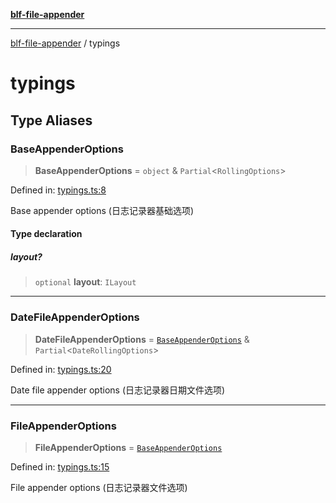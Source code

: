 [**blf-file-appender**](index.md)

***

[blf-file-appender](index.md) / typings

# typings

## Type Aliases

### BaseAppenderOptions

> **BaseAppenderOptions** = `object` & `Partial`\<`RollingOptions`\>

Defined in: [typings.ts:8](https://github.com/fengxinming/log-base/blob/531de42a0f94da12b314d5f0d519bbe6bce7c154/packages/file-appender/src/typings.ts#L8)

Base appender options (日志记录器基础选项)

#### Type declaration

##### layout?

> `optional` **layout**: `ILayout`

***

### DateFileAppenderOptions

> **DateFileAppenderOptions** = [`BaseAppenderOptions`](#baseappenderoptions) & `Partial`\<`DateRollingOptions`\>

Defined in: [typings.ts:20](https://github.com/fengxinming/log-base/blob/531de42a0f94da12b314d5f0d519bbe6bce7c154/packages/file-appender/src/typings.ts#L20)

Date file appender options (日志记录器日期文件选项)

***

### FileAppenderOptions

> **FileAppenderOptions** = [`BaseAppenderOptions`](#baseappenderoptions)

Defined in: [typings.ts:15](https://github.com/fengxinming/log-base/blob/531de42a0f94da12b314d5f0d519bbe6bce7c154/packages/file-appender/src/typings.ts#L15)

File appender options (日志记录器文件选项)
